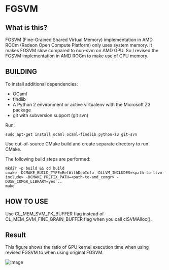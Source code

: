 # FGSVM

## What is this?
FGSVM (Fine-Grained Shared Virtual Memory) implementation in AMD ROCm (Radeon Open Compute Platform) only uses system memory.
It makes FGSVM slow compared to non-svm on AMD GPU.
So I revised the FGSVM implementation in AMD ROCm to make use of GPU memory.

## BUILDING

To install additional dependencies:

* OCaml
* findlib
* A Python 2 environment or active virtualenv with the Microsoft Z3 package
* git with subversion support (git svn)

Run:

    sudo apt-get install ocaml ocaml-findlib python-z3 git-svn

Use out-of-source CMake build and create separate directory to run CMake.

The following build steps are performed:

    mkdir -p build && cd build
    cmake -DCMAKE_BUILD_TYPE=RelWithDebInfo -DLLVM_INCLUDES=<path-to-llvm-include> -DCMAKE_PREFIX_PATH=<path-to-amd_comgr> -DUSE_COMGR_LIBRARY=yes ..
    make

## HOW TO USE
Use CL_MEM_SVM_PK_BUFFER flag instead of CL_MEM_SVM_FINE_GRAIN_BUFFER flag when you call clSVMAlloc().

## Result
This figure shows the ratio of GPU kernel execution time when using revised FGSVM to when using original FGSVM.

![image](https://user-images.githubusercontent.com/28533445/87009655-7233b000-c200-11ea-9f39-be9bc6104b32.png)
